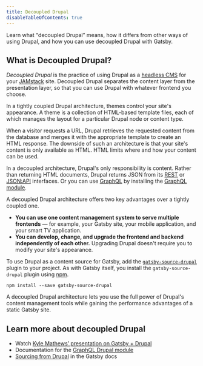 ```yaml
---
title: Decoupled Drupal
disableTableOfContents: true
---
```


Learn what <q>decoupled Drupal</q> means, how it differs from other ways of using Drupal, and how you can use decoupled Drupal with Gatsby.

## What is Decoupled Drupal?

_Decoupled Drupal_ is the practice of using Drupal as a [headless CMS](/docs/headless-cms/) for your [JAMstack](/docs/glossary/jamstack/) site. Decoupled Drupal separates the content layer from the presentation layer, so that you can use Drupal with whatever frontend you choose.

In a tightly coupled Drupal architecture, themes control your site's appearance. A theme is a collection of HTML-based template files, each of which manages the layout for a particular Drupal node or content type.

When a visitor requests a URL, Drupal retrieves the requested content from the database and merges it with the appropriate template to create an HTML response. The downside of such an architecture is that your site's content is only available as HTML. HTML limits where and how your content can be used.

In a decoupled architecture, Drupal's only responsibility is content. Rather than returning HTML documents, Drupal returns JSON from its [REST](https://www.drupal.org/docs/8/api/restful-web-services-api/restful-web-services-api-overview) or [JSON:API](https://www.drupal.org/docs/8/modules/jsonapi/api-overview) interfaces. Or you can use [GraphQL](/docs/glossary/graphql) by installing the [GraphQL module](https://www.drupal.org/docs/8/modules/graphql).

A decoupled Drupal architecture offers two key advantages over a tightly coupled one.

- **You can use one content management system to serve multiple frontends** &mdash; for example, your Gatsby site, your mobile application, and your smart TV application.
- **You can develop, change, and upgrade the frontend and backend independently of each other.** Upgrading Drupal doesn't require you to modify your site's appearance.

To use Drupal as a content source for Gatsby, add the [`gatsby-source-drupal`](/packages/gatsby-source-drupal/) plugin to your project. As with Gatsby itself, you install the `gatsby-source-drupal` plugin using [npm](/docs/glossary/#npm).

```shell
npm install --save gatsby-source-drupal
```

A decoupled Drupal architecture lets you use the full power of Drupal's content management tools while gaining the performance advantages of a static Gatsby site.

## Learn more about decoupled Drupal

- Watch [Kyle Mathews’ presentation on Gatsby + Drupal](https://2017.badcamp.net/session/coding-development/beginner/headless-drupal-building-blazing-fast-websites-reactgatsbyjs)
- Documentation for the [GraphQL Drupal module](https://drupal-graphql.gitbook.io/graphql/)
- [Sourcing from Drupal](/docs/sourcing-from-drupal/) in the Gatsby docs
